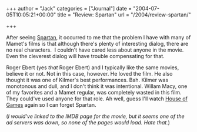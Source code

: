 +++
author = "Jack"
categories = ["Journal"]
date = "2004-07-05T10:05:21+00:00"
title = "Review: Spartan"
url = "/2004/review-spartan/"

+++

After seeing [Spartan][1], it occurred to me that the problem I have with many of Mamet's films is that although there's plenty of interesting dialog, there are no real characters.&nbsp; I couldn't have cared less about anyone in the movie. Even the cleverest dialog will have trouble compensating for that.

Roger Ebert (yes _that_ Roger Ebert) and I typically like the same movies, believe it or not. Not in this case, however. He loved the film. He also thought it was one of Kilmer's best performances. Bah. Kilmer was monotonous and dull, and I don't think it was intentional. Willam Macy, one of my favorites and a Mamet regular, was completely wasted in this film. They could've used anyone for that role. Ah well, guess I'll watch [House of Games][2] again so I can forget Spartan.

(_I would've linked to the IMDB page for the movie, but it seems one of the ad servers was down, so none of the pages would load. Hate that._)

 [1]: http://www.rottentomatoes.com/m/Spartan-1130353/
 [2]: http://www.rottentomatoes.com/m/HouseofGames-1010021/